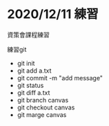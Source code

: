 # 2020/12/11 練習

資策會課程練習

練習git

- git init
- git add a.txt
- git commit -m "add message"
- git status
- git diff a.txt
- git branch canvas
- git checkout canvas
- git marge canvas